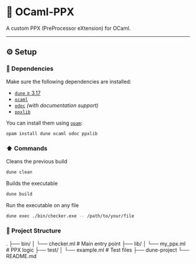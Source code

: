 # 🐫 OCaml-PPX

A custom PPX (PreProcessor eXtension) for OCaml.

---

## ⚙️ Setup

### 🔗 Dependencies

Make sure the following dependencies are installed:

- [`dune` ≥ 3.17](https://dune.build/)
- [`ocaml`](https://ocaml.org/)
- [`odoc`](https://ocaml.org/p/odoc) *(with documentation support)*
- [`ppxlib`](https://github.com/ocaml-ppx/ppxlib)

You can install them using [`opam`](https://opam.ocaml.org/):

```bash
opam install dune ocaml odoc ppxlib
```

### ⬆️ Commands

Cleans the previous build
```bash
dune clean
```

Builds the executable
```bash
dune build
```

Run the executable on any file
```bash
dune exec ./bin/checker.exe -- /path/to/your/file
```

### 📂 Project Structure
.
├── bin/
│   └── checker.ml        # Main entry point
├── lib/
│   └── my_ppx.ml         # PPX logic
├── test/
│   └── example.ml        # Test files
├── dune-project
└── README.md
